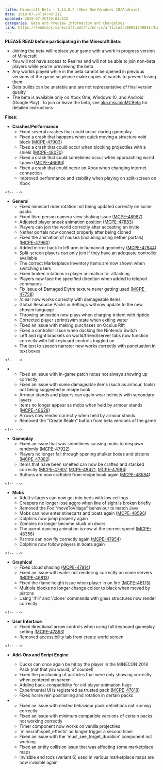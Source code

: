 ```yaml
---
title: Minecraft Beta - 1.13.0.4 (Xbox One/Windows 10/Android)
date: 2019-07-24T14:40:21Z
updated: 2019-07-26T20:01:53Z
categories: Beta and Preview Information and Changelogs
link: https://feedback.minecraft.net/hc/en-us/articles/360031240811-Minecraft-Beta-1-13-0-4-Xbox-One-Windows-10-Android-
---
```


**PLEASE READ before participating in the Minecraft Beta**:

-   Joining the beta will replace your game with a work in progress version of Minecraft
-   You will not have access to Realms and will not be able to join non-beta players while you\'re previewing the beta
-   Any worlds played while in the beta cannot be opened in previous versions of the game so please make copies of worlds to prevent losing them
-   Beta builds can be unstable and are not representative of final version quality
-   The beta is available only on Xbox One, Windows 10, and Android (Google Play). To join or leave the beta, see [aka.ms/JoinMCBeta](https://aka.ms/JoinMCBeta) for detailed instructions

**Fixes:**

-   **Crashes/Performance**
    -   Fixed several crashes that could occur during gameplay 
    -   Fixed a crash that happens when quick moving a structure void block ([MCPE-47903](https://bugs.mojang.com/browse/MCPE-47903))
    -   Fixed a crash that could occur when blocking projectiles with a shield ([MCPE-48070](https://bugs.mojang.com/browse/MCPE-48070))
    -   Fixed a crash that could sometimes occur when approaching world spawn ([MCPE-46686](https://bugs.mojang.com/browse/MCPE-46686))
    -   Fixed a crash that could occur on Xbox when changing internet connection
    -   Improved performance and stability when playing on split-screen on Xbox  

```{=html}
<!-- -->
```
-   **General**
    -   Fixed minecart rider rotation not being updated correctly on some packs 
    -   Fixed third person camera view shaking issue ([MCPE-48987](https://bugs.mojang.com/browse/MCPE-48987))
    -   Adjusted player sneak animation position ([MCPE-47883)](https://bugs.mojang.com/browse/MCPE-47883)
    -   Players can join the world correctly after accepting an invite 
    -   Nether portals now connect properly after being cloned 
    -   Fixed the animation of nausea (including using nether portals) ([MCPE-47960](https://bugs.mojang.com/browse/MCPE-47960))
    -   Added mirror back to left arm in humanoid geometry ([MCPE-47944](https://bugs.mojang.com/browse/MCPE-47944))
    -   Split-screen players can only join if they have an adequate controller available
    -   The correct Marketplace Inventory items are now shown when switching users 
    -   Fixed broken rotations in player animation for attacking 
    -   Players now face the specified direction when added to teleport commands 
    -   Fix issue of Damaged Elytra texture never getting used ([MCPE-47758](https://bugs.mojang.com/browse/MCPE-47758))
    -   /clear now works correctly with damageable items
    -   Global Resource Packs in Settings will now update to the new chosen language
    -   Throwing animation now plays when charging trident with riptide
    -   Corrected player sprint/swim state when exiting water
    -   Fixed an issue with making purchases on Oculus Rift
    -   Fixed a controller issue when docking the Nintendo Switch
    -   Left and right brackets on world/friend/server tabs now function correctly with full keyboard controls toggled on
    -   The text to speech narrator now works correctly with punctuation in text boxes

```{=html}
<!-- -->
```
-   -   Fixed an issue with in-game patch notes not always showing up correctly
    -   Fixed an issue with some damageable items (such as armour, tools) not being suggested in recipe book
    -   Armour stands and players can again wear helmets with secondary layers
    -   Items no longer appear as mobs when held by armour stands ([MCPE-48629](https://bugs.mojang.com/browse/MCPE-48629))
    -   Arrows now render correctly when held by armour stands
    -   Removed the "Create Realm" button from beta versions of the game

```{=html}
<!-- -->
```
-   **Gameplay**
    -   Fixed an issue that was sometimes causing mobs to despawn randomly ([MCPE-47922](https://bugs.mojang.com/browse/MCPE-47922))
    -   Players no longer fall through opening shulker boxes and pistons ([MCPE-47882](https://bugs.mojang.com/browse/MCPE-47882))
    -   Items that have been smelted can now be crafted and stacked correctly ([MCPE-47907](https://bugs.mojang.com/browse/MCPE-47907), [MCPE-48421](https://bugs.mojang.com/browse/MCPE-48421), [MCPE-47684](https://bugs.mojang.com/browse/MCPE-47684))
    -   Buttons are now craftable from recipe book again ([MCPE-48584](https://bugs.mojang.com/browse/MCPE-48584)) 

```{=html}
<!-- -->
```
-   **Mobs**
    -   Adult villagers can now get into beds with low ceilings
    -   Creepers no longer lose aggro when line of sight is broken briefly
    -   Removed the Fox "moveToVillage" behaviour to match Java
    -   Mobs can now enter minecarts and boats again ([MCPE-48596](https://bugs.mojang.com/browse/MCPE-48596))
    -   Dolphins now jump properly again
    -   Zombies no longer become stuck on doors
    -   The parrot dancing animation is now at the correct speed ([MCPE-48356](https://bugs.mojang.com/browse/MCPE-48356))
    -   Parrots can now fly correctly again ([MCPE-47954](https://bugs.mojang.com/browse/MCPE-47954)) 
    -   Dolphins now follow players in boats again

```{=html}
<!-- -->
```
-   **Graphical**
    -   Fixed cloud shading ([MCPE-47814](https://bugs.mojang.com/browse/MCPE-47814))
    -   Fixed an issue with water not rendering correctly on some servers ([MCPE-46813](https://bugs.mojang.com/browse/MCPE-46813))
    -   Fixed the flame height issue when player in on fire ([MCPE-48175](https://bugs.mojang.com/browse/MCPE-48175))
    -   Multiple blocks no longer change colour to black when moved by pistons
    -   Using '/fill' and '/clone' commands with glass structures now render correctly 

```{=html}
<!-- -->
```
-   **User Interface**
    -   Fixed directional arrow controls when using full keyboard gameplay setting ([MCPE-47853](https://bugs.mojang.com/browse/MCPE-47853))
    -   Removed accessibility tab from create world screen 

```{=html}
<!-- -->
```
-   **Add-Ons and Script Engine**
    -   Ducks can once again be hit by the player in the MINECON 2018 Pack (not that you would, of course!)
    -   Fixed the positioning of particles that were only showing correctly when centered on screen
    -   Adding back-compatibility for old player animation flags
    -   Experimental UI is registered as trusted pack ([MCPE-47818](https://bugs.mojang.com/browse/MCPE-47818))
    -   Fixed horse rein positioning and rotation in certain packs

-   -   Fixed an issue with nested behaviour pack definitions not running correctly
    -   Fixed an issue with minimum compatible versions of certain packs not working correctly 
    -   Timer component now works on vanilla projectiles
    -   'minecraft:spell_effects' no longer trigger a second timer 
    -   Fixed an issue with the 'must_see_forget_duration' component not working 
    -   Fixed an entity collision issue that was affecting some marketplace maps
    -   Invisible end rods (variant 6) used in various marketplace maps are now invisible again
